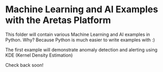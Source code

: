 # Machine Learning and AI Examples with the Aretas Platform

This folder will contain various Machine Learning and AI examples in Python. Why? Because Python is much easier to write examples with :)

The first example will demonstrate anomaly detection and alerting using KDE (Kernel Density Estimation)

Check back soon!